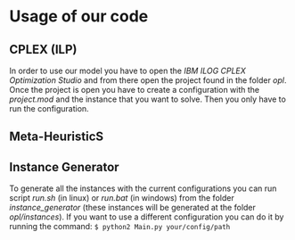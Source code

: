 # Usage of our code
## CPLEX (ILP)
In order to use our model you have to open the _IBM ILOG CPLEX Optimization Studio_ and from there open the project found in the folder _opl_.
Once the project is open you have to create a configuration with the _project.mod_ and the instance that you want to solve. Then you only have to run the configuration.
## Meta-HeuristicS
## Instance Generator
To generate all the instances with the current configurations you can run script _run.sh_ (in linux) or _run.bat_ (in windows) from the folder *instance_generator* (these instances will be generated at the folder _opl/instances_). If you want to use a different configuration you can do it by running the command:
`$ python2 Main.py your/config/path`
